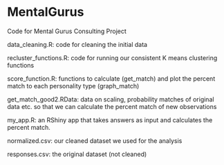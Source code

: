 # MentalGurus
Code for Mental Gurus Consulting Project

data_cleaning.R: code for cleaning the initial data

recluster_functions.R: code for running our consistent K means clustering functions

score_function.R: functions to calculate (get_match) and plot the percent match to each personality type (graph_match)

get_match_good2.RData: data on scaling, probability matches of original data etc. so that we can calculate the percent match of new observations

my_app.R: an RShiny app that takes answers as input and calculates the percent match.

normalized.csv: our cleaned dataset we used for the analysis

responses.csv: the original dataset (not cleaned)


